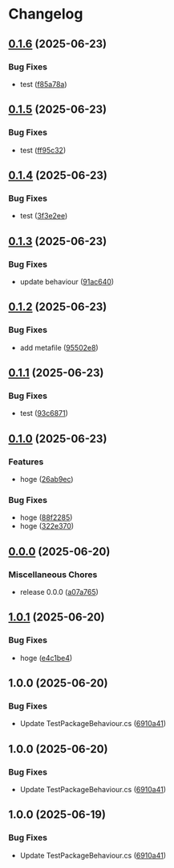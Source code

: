 # Changelog

## [0.1.6](https://github.com/fuqunaga/TestPackage/compare/ga.fuquna.testpackage-v0.1.5...ga.fuquna.testpackage-v0.1.6) (2025-06-23)


### Bug Fixes

* test ([f85a78a](https://github.com/fuqunaga/TestPackage/commit/f85a78a3c7ced93da5563b663a12fd19cad7e5fb))

## [0.1.5](https://github.com/fuqunaga/TestPackage/compare/ga.fuquna.testpackage-v0.1.4...ga.fuquna.testpackage-v0.1.5) (2025-06-23)


### Bug Fixes

* test ([ff95c32](https://github.com/fuqunaga/TestPackage/commit/ff95c329df1c537b2bf8773aaaeb4b5ee3d127d9))

## [0.1.4](https://github.com/fuqunaga/TestPackage/compare/ga.fuquna.testpackage-v0.1.3...ga.fuquna.testpackage-v0.1.4) (2025-06-23)


### Bug Fixes

* test ([3f3e2ee](https://github.com/fuqunaga/TestPackage/commit/3f3e2ee3d9bcff8f253ea10849d80f4a0c23dead))

## [0.1.3](https://github.com/fuqunaga/TestPackage/compare/ga.fuquna.testpackage-v0.1.2...ga.fuquna.testpackage-v0.1.3) (2025-06-23)


### Bug Fixes

* update behaviour ([91ac640](https://github.com/fuqunaga/TestPackage/commit/91ac640b8db43962f2721b559dc108dcbe7f6301))

## [0.1.2](https://github.com/fuqunaga/TestPackage/compare/ga.fuquna.testpackage-v0.1.1...ga.fuquna.testpackage-v0.1.2) (2025-06-23)


### Bug Fixes

* add metafile ([95502e8](https://github.com/fuqunaga/TestPackage/commit/95502e840ac76b42efb65995f3ea359d886a1511))

## [0.1.1](https://github.com/fuqunaga/TestPackage/compare/ga.fuquna.testpackage-v0.1.0...ga.fuquna.testpackage-v0.1.1) (2025-06-23)


### Bug Fixes

* test ([93c6871](https://github.com/fuqunaga/TestPackage/commit/93c6871a1c4dc4e3b6cb8ce6e7689772f341fad7))

## [0.1.0](https://github.com/fuqunaga/TestPackage/compare/ga.fuquna.testpackage-v0.0.0...ga.fuquna.testpackage-v0.1.0) (2025-06-23)


### Features

* hoge ([26ab9ec](https://github.com/fuqunaga/TestPackage/commit/26ab9ecaf9688c1d1fc568bbc1e03990d058465b))


### Bug Fixes

* hoge ([88f2285](https://github.com/fuqunaga/TestPackage/commit/88f2285d51993805e6b57dac880866bb8920f57c))
* hoge ([322e370](https://github.com/fuqunaga/TestPackage/commit/322e370a12a4bd3417c767f1d72c0694104dc526))

## [0.0.0](https://github.com/fuqunaga/TestPackage/compare/ga.fuquna.testpackage-v1.0.1...ga.fuquna.testpackage-v0.0.0) (2025-06-20)


### Miscellaneous Chores

* release 0.0.0 ([a07a765](https://github.com/fuqunaga/TestPackage/commit/a07a765454177f854630d68ce52fe8e6a4fbd23c))

## [1.0.1](https://github.com/fuqunaga/TestPackage/compare/ga.fuquna.testpackage-v1.0.0...ga.fuquna.testpackage-v1.0.1) (2025-06-20)


### Bug Fixes

* hoge ([e4c1be4](https://github.com/fuqunaga/TestPackage/commit/e4c1be484afed0b5d248b3aee6478bcad9faa333))

## 1.0.0 (2025-06-20)


### Bug Fixes

* Update TestPackageBehaviour.cs ([6910a41](https://github.com/fuqunaga/TestPackage/commit/6910a4137d62b410a0e1c34350ce2935d9278bea))

## 1.0.0 (2025-06-20)


### Bug Fixes

* Update TestPackageBehaviour.cs ([6910a41](https://github.com/fuqunaga/TestPackage/commit/6910a4137d62b410a0e1c34350ce2935d9278bea))

## 1.0.0 (2025-06-19)


### Bug Fixes

* Update TestPackageBehaviour.cs ([6910a41](https://github.com/fuqunaga/TestPackage/commit/6910a4137d62b410a0e1c34350ce2935d9278bea))
